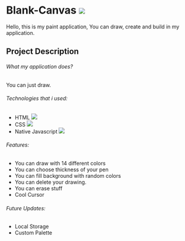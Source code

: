 # Blank-Canvas ![](https://img.shields.io/badge/blank--canvas-v1.0.0--stable-blue)

Hello, this is my paint application, You can draw, create and build in my application. 

## Project Description

###### What my application does?

You can just draw.

###### Technologies that i used:

- HTML <img src = "https://img.shields.io/badge/HTML5-E34F26?style=for-the-badge&logo=html5&logoColor=white">
- CSS  <img src ="https://img.shields.io/badge/CSS3-1572B6?style=for-the-badge&logo=css3&logoColor=white">
- Native Javascript <img src ="https://img.shields.io/badge/JavaScript-323330?style=for-the-badge&logo=javascript&logoColor=F7DF1E">

###### Features:

- You can draw with 14 different colors
- You can choose thickness of your pen
- You can fill background with random colors
- You can delete your drawing.
- You can erase stuff
- Cool Cursor

###### Future Updates:

- Local Storage
- Custom Palette
